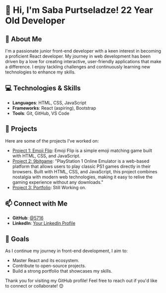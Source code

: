 # 👋 Hi, I'm Saba Purtseladze! 22 Year Old Developer

## 🌟 About Me

I'm a passionate junior front-end developer with a keen interest in becoming a proficient React developer. My journey in web development has been driven by a love for creating interactive, user-friendly applications that make a difference. I enjoy tackling challenges and continuously learning new technologies to enhance my skills.

## 💻 Technologies & Skills

- **Languages**: HTML, CSS, JavaScript
- **Frameworks**: React (aspiring), Bootstrap
- **Tools**: Git, GitHub, VS Code

## 🚀 Projects

Here are some of the projects I've worked on:

- [Project 1: Emoji Flip](https://5716.github.io/emojiflip/): Emoji Flip is a simple emoji matching game built with HTML, CSS, and JavaScript.
- [Project 2: 9bitgame](#): "PlayStation 1 Online Emulator is a web-based platform that allows users to play classic PS1 games directly in their browsers. Built with HTML, CSS, and JavaScript, this project combines nostalgia with modern web technologies, making it easy to relive the gaming experience without any downloads."
- [Project 3: Portfolio](#): Still Working on.

## 📫 Connect with Me

- **GitHub**: [@5716](https://github.com/5716)
- **LinkedIn**: [Your LinkedIn Profile](https://www.linkedin.com/in/saba-purtseladze-2b9562263/)

## 🎯 Goals

As I continue my journey in front-end development, I aim to:

- Master React and its ecosystem.
- Contribute to open-source projects.
- Build a strong portfolio that showcases my skills.

Thank you for visiting my GitHub profile! Feel free to reach out if you'd like to connect or collaborate! 😊
